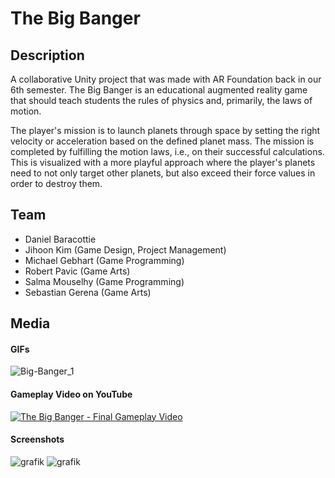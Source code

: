 # The Big Banger

## Description

A collaborative Unity project that was made with AR Foundation back in our 6th semester. The Big Banger is an educational augmented reality game that should teach students the rules of physics and, primarily, the laws of motion.

The player's mission is to launch planets through space by setting the right velocity or acceleration based on the defined planet mass. The mission is completed by fulfilling the motion laws, i.e., on their successful calculations. This is visualized with a more playful approach where the player's planets need to not only target other planets, but also exceed their force values in order to destroy them.

## Team

<ul>
  <li>Daniel Baracottie <Game Design, Sound Design)</li>
  <li>Jihoon Kim (Game Design, Project Management)</li>
  <li>Michael Gebhart (Game Programming)</li>
  <li>Robert Pavic (Game Arts)</li>
  <li>Salma Mouselhy (Game Programming)</li>
  <li>Sebastian Gerena (Game Arts)</li>
</ul>

## Media

#### GIFs
![Big-Banger_1](https://user-images.githubusercontent.com/45672199/200559670-6a25b94f-4512-4236-b8fe-1826876874b8.gif)

#### Gameplay Video on YouTube

[![The Big Banger - Final Gameplay Video](http://img.youtube.com/vi/VYo-Qs806A0/0.jpg)](http://www.youtube.com/watch?v=VYo-Qs806A0 "YouTube:  The Big Banger - Final Gameplay Video")

#### Screenshots
![grafik](https://user-images.githubusercontent.com/45672199/198707403-a9438e58-ca80-4a6a-946f-1b41cae8242a.png)
![grafik](https://user-images.githubusercontent.com/45672199/198707886-1343d372-39e6-4867-b9ff-d68efef22603.png)
